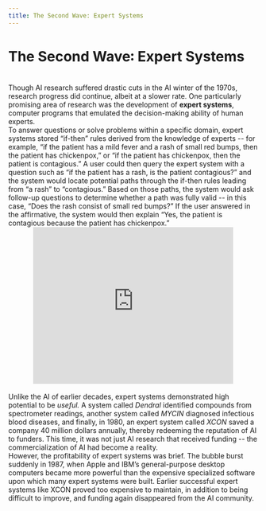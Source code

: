 ```yaml
---
title: The Second Wave꞉ Expert Systems
---
```


# The Second Wave꞉ Expert Systems

<br>
Though AI research suffered drastic cuts in the AI winter of the 1970s, research progress did continue, albeit at a slower rate. One particularly promising area of research was the development of <b>expert systems</b>, computer programs that emulated the decision-making ability of human experts.

<br>
To answer questions or solve problems within a specific domain, expert systems stored “if-then” rules derived from the knowledge of experts -- for example, “if the patient has a mild fever and a rash of small red bumps, then the patient has chickenpox,” or “if the patient has chickenpox, then the patient is contagious.” A user could then query the expert system with a question such as “if the patient has a rash, is the patient contagious?” and the system would locate potential paths through the if-then rules leading from “a rash” to “contagious.” Based on those paths, the system would ask follow-up questions to determine whether a path was fully valid -- in this case, “Does the rash consist of small red bumps?” If the user answered in the affirmative, the system would then explain “Yes, the patient is contagious because the patient has chickenpox.”

<br>
<center><iframe width="80%" height="315" src="https://www.youtube.com/embed/oAVIf9z62CQ?start=158" frameborder="0" allow="accelerometer; autoplay; encrypted-media; gyroscope; picture-in-picture" allowfullscreen></iframe></center>

<br>
Unlike the AI of earlier decades, expert systems demonstrated high potential to be <i>useful.</i> A system called <i>Dendral</i> identified compounds from spectrometer readings, another system called <i>MYCIN</i> diagnosed infectious blood diseases, and finally, in 1980, an expert system called <i>XCON</i> saved a company 40 million dollars annually, thereby redeeming the reputation of AI to funders. This time, it was not just AI research that received funding -- the commercialization of AI had become a reality.

<br>
However, the profitability of expert systems was brief. The bubble burst suddenly in 1987, when Apple and IBM’s general-purpose desktop computers became more powerful than the expensive specialized software upon which many expert systems were built. Earlier successful expert systems like XCON proved too expensive to maintain, in addition to being difficult to improve, and funding again disappeared from the AI community.
